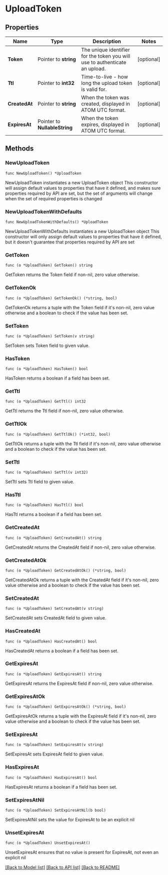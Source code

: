 # UploadToken

## Properties

Name | Type | Description | Notes
------------ | ------------- | ------------- | -------------
**Token** | Pointer to **string** | The unique identifier for the token you will use to authenticate an upload. | [optional] 
**Ttl** | Pointer to **int32** | Time-to-live - how long the upload token is valid for. | [optional] 
**CreatedAt** | Pointer to **string** | When the token was created, displayed in ATOM UTC format. | [optional] 
**ExpiresAt** | Pointer to **NullableString** | When the token expires, displayed in ATOM UTC format. | [optional] 

## Methods

### NewUploadToken

`func NewUploadToken() *UploadToken`

NewUploadToken instantiates a new UploadToken object
This constructor will assign default values to properties that have it defined,
and makes sure properties required by API are set, but the set of arguments
will change when the set of required properties is changed

### NewUploadTokenWithDefaults

`func NewUploadTokenWithDefaults() *UploadToken`

NewUploadTokenWithDefaults instantiates a new UploadToken object
This constructor will only assign default values to properties that have it defined,
but it doesn't guarantee that properties required by API are set

### GetToken

`func (o *UploadToken) GetToken() string`

GetToken returns the Token field if non-nil, zero value otherwise.

### GetTokenOk

`func (o *UploadToken) GetTokenOk() (*string, bool)`

GetTokenOk returns a tuple with the Token field if it's non-nil, zero value otherwise
and a boolean to check if the value has been set.

### SetToken

`func (o *UploadToken) SetToken(v string)`

SetToken sets Token field to given value.

### HasToken

`func (o *UploadToken) HasToken() bool`

HasToken returns a boolean if a field has been set.

### GetTtl

`func (o *UploadToken) GetTtl() int32`

GetTtl returns the Ttl field if non-nil, zero value otherwise.

### GetTtlOk

`func (o *UploadToken) GetTtlOk() (*int32, bool)`

GetTtlOk returns a tuple with the Ttl field if it's non-nil, zero value otherwise
and a boolean to check if the value has been set.

### SetTtl

`func (o *UploadToken) SetTtl(v int32)`

SetTtl sets Ttl field to given value.

### HasTtl

`func (o *UploadToken) HasTtl() bool`

HasTtl returns a boolean if a field has been set.

### GetCreatedAt

`func (o *UploadToken) GetCreatedAt() string`

GetCreatedAt returns the CreatedAt field if non-nil, zero value otherwise.

### GetCreatedAtOk

`func (o *UploadToken) GetCreatedAtOk() (*string, bool)`

GetCreatedAtOk returns a tuple with the CreatedAt field if it's non-nil, zero value otherwise
and a boolean to check if the value has been set.

### SetCreatedAt

`func (o *UploadToken) SetCreatedAt(v string)`

SetCreatedAt sets CreatedAt field to given value.

### HasCreatedAt

`func (o *UploadToken) HasCreatedAt() bool`

HasCreatedAt returns a boolean if a field has been set.

### GetExpiresAt

`func (o *UploadToken) GetExpiresAt() string`

GetExpiresAt returns the ExpiresAt field if non-nil, zero value otherwise.

### GetExpiresAtOk

`func (o *UploadToken) GetExpiresAtOk() (*string, bool)`

GetExpiresAtOk returns a tuple with the ExpiresAt field if it's non-nil, zero value otherwise
and a boolean to check if the value has been set.

### SetExpiresAt

`func (o *UploadToken) SetExpiresAt(v string)`

SetExpiresAt sets ExpiresAt field to given value.

### HasExpiresAt

`func (o *UploadToken) HasExpiresAt() bool`

HasExpiresAt returns a boolean if a field has been set.

### SetExpiresAtNil

`func (o *UploadToken) SetExpiresAtNil(b bool)`

 SetExpiresAtNil sets the value for ExpiresAt to be an explicit nil

### UnsetExpiresAt
`func (o *UploadToken) UnsetExpiresAt()`

UnsetExpiresAt ensures that no value is present for ExpiresAt, not even an explicit nil

[[Back to Model list]](../README.md#documentation-for-models) [[Back to API list]](../README.md#documentation-for-api-endpoints) [[Back to README]](../README.md)


